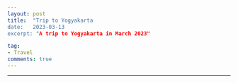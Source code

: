 ```yaml
---
layout: post
title:  "Trip to Yogyakarta
date:   2023-03-13
excerpt: "A trip to Yogyakarta in March 2023"

tag:
- Travel
comments: true
---
```


---
